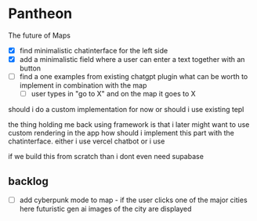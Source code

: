 # Pantheon

The future of Maps

- [x] find minimalistic chatinterface for the left side
- [x] add a minimalistic field where a user can enter a text together with an button
- [ ] find a one examples from existing chatgpt plugin what can be worth to implement in combination with the map
    - [ ] user types in "go to X" and on the map it goes to X

should i do a custom implementation for now or should i use existing tepl

the thing holding me back using framework is that i later might want to use custom rendering in the app
how should i implement this part with the chatinterface. either i use vercel chatbot or i use 


if we build this from scratch than i dont even need supabase


## backlog

- [ ] add cyberpunk mode to map - if the user clicks one of the major cities here futuristic gen ai images of the city are displayed